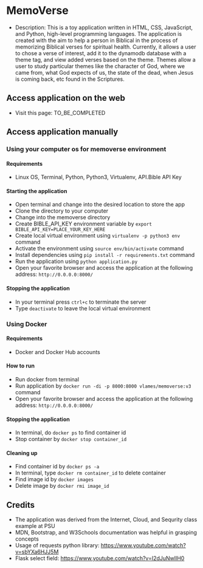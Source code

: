 # MemoVerse

* Description: This is a toy application written in HTML, CSS, JavaScript, and Python, high-level programming languages. The application is created with the aim to help a person in Biblical in the process of memorizing Biblical verses for spiritual health. Currently, it allows a user to chose a verse of interest, add it to the dynamodb database with a theme tag, and view added verses based on the theme. Themes allow a user to study particular themes like the character of God, where we came from, what God expects of us, the state of the dead, when Jesus is coming back, etc found in the Scriptures.

## Access application on the web
* Visit this page: TO_BE_COMPLETED

## Access application manually

### Using your computer os for memoverse environment
#### Requirements
* Linux OS, Terminal, Python, Python3, Virtualenv, API.Bible API Key
#### Starting the application
* Open terminal and change into the desired location to store the app
* Clone the directory to your computer
* Change into the memoverse directory
* Create BIBLE_API_KEY environment variable by ```export BIBLE_API_KEY=PLACE_YOUR_KEY_HERE```
* Create local virtual environment using ```virtualenv -p python3 env``` command
* Activate the environment using ```source env/bin/activate``` command
* Install dependencies using ```pip install -r requirements.txt``` command
* Run the application using ```python application.py```
* Open your favorite browser and access the application at the following address: ```http://0.0.0.0:8000/```
#### Stopping the application
* In your terminal press ```ctrl+c``` to terminate the server
* Type ```deactivate``` to leave the local virtual environment

### Using Docker
#### Requirements
* Docker and Docker Hub accounts
#### How to run
* Run docker from terminal
* Run application by ```docker run -di -p 8000:8000 vlames/memoverse:v3``` command
* Open your favorite browser and access the application at the following address: ```http://0.0.0.0:8000/``` 
#### Stopping the application
* In terminal, do ```docker ps``` to find container id
* Stop container by ```docker stop container_id```
#### Cleaning up
* Find container id by ```docker ps -a```
* In terminal, type ```docker rm container_id``` to delete container
* Find image id by ```docker images```
* Delete image by ```docker rmi image_id```

## Credits

* The application was derived from the Internet, Cloud, and Sequrity class example at PSU
* MDN, Bootstrap, and W3Schools documentation was helpful in grasping concepts
* Usage of requests python library: https://www.youtube.com/watch?v=sbYXa6HJJ5M
* Flask select field: https://www.youtube.com/watch?v=I2dJuNwlIH0
